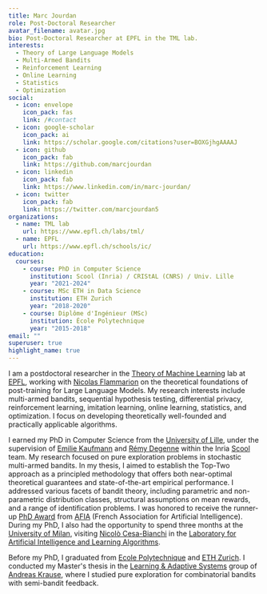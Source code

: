 ```yaml
---
title: Marc Jourdan
role: Post-Doctoral Researcher
avatar_filename: avatar.jpg
bio: Post-Doctoral Researcher at EPFL in the TML lab.
interests:
  - Theory of Large Language Models
  - Multi-Armed Bandits
  - Reinforcement Learning
  - Online Learning
  - Statistics
  - Optimization
social:
  - icon: envelope
    icon_pack: fas
    link: /#contact
  - icon: google-scholar
    icon_pack: ai
    link: https://scholar.google.com/citations?user=BOXGjhgAAAAJ
  - icon: github
    icon_pack: fab
    link: https://github.com/marcjourdan
  - icon: linkedin
    icon_pack: fab
    link: https://www.linkedin.com/in/marc-jourdan/
  - icon: twitter
    icon_pack: fab
    link: https://twitter.com/marcjourdan5
organizations:
  - name: TML lab
    url: https://www.epfl.ch/labs/tml/
  - name: EPFL
    url: https://www.epfl.ch/schools/ic/
education:
  courses:
    - course: PhD in Computer Science
      institution: Scool (Inria) / CRIStAL (CNRS) / Univ. Lille
      year: "2021-2024"
    - course: MSc ETH in Data Science
      institution: ETH Zurich
      year: "2018-2020"
    - course: Diplôme d'Ingénieur (MSc)
      institution: École Polytechnique
      year: "2015-2018"
email: ""
superuser: true
highlight_name: true
---
```

I am a postdoctoral researcher in the [Theory of Machine Learning](https://www.epfl.ch/labs/tml/) lab at [EPFL](https://www.epfl.ch/schools/ic/), working with [Nicolas Flammarion](https://people.epfl.ch/nicolas.flammarion) on the theoretical foundations of post-training for Large Language Models. My research interests include multi-armed bandits, sequential hypothesis testing, differential privacy, reinforcement learning, imitation learning, online learning, statistics, and optimization. I focus on developing theoretically well-founded and practically applicable algorithms.

I earned my PhD in Computer Science from the [University of Lille](https://www.univ-lille.fr/), under the supervision of [Emilie Kaufmann](https://emiliekaufmann.github.io/) and [Rémy Degenne](https://remydegenne.github.io/) within the Inria [Scool](https://team.inria.fr/scool/) team. My research focused on pure exploration problems in stochastic multi-armed bandits. In my thesis, I aimed to establish the Top-Two approach as a principled methodology that offers both near-optimal theoretical guarantees and state-of-the-art empirical performance. I addressed various facets of bandit theory, including parametric and non-parametric distribution classes, structural assumptions on mean rewards, and a range of identification problems. I was honored to receive the runner-up [PhD Award](https://afia.asso.fr/le-prix-de-these-afia/) from [AFIA](https://afia.asso.fr/) (French Association for Artificial Intelligence). During my PhD, I also had the opportunity to spend three months at the [University of Milan](https://www.unimi.it/en), visiting [Nicolò Cesa-Bianchi](https://cesa-bianchi.di.unimi.it/) in the [Laboratory for Artificial Intelligence and Learning Algorithms](https://sites.google.com/view/lailaunimi).

Before my PhD, I graduated from [Ecole Polytechnique](https://www.polytechnique.edu/) and [ETH Zurich](https://inf.ethz.ch/). I conducted my Master's thesis in the [Learning & Adaptive Systems](https://las.inf.ethz.ch/) group of [Andreas Krause](https://las.inf.ethz.ch/krausea), where I studied pure exploration for combinatorial bandits with semi-bandit feedback.
